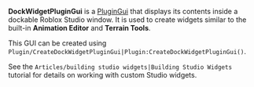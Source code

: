 **DockWidgetPluginGui** is a [PluginGui](https://developer.roblox.com/en-us/api-reference/class/PluginGui) that displays its contents inside a dockable Roblox Studio window. It is used to create widgets similar to the built-in **Animation Editor** and **Terrain Tools**.

This GUI can be created using `Plugin/CreateDockWidgetPluginGui|Plugin:CreateDockWidgetPluginGui()`.

See the `Articles/building studio widgets|Building Studio Widgets` tutorial for details on working with custom Studio widgets.